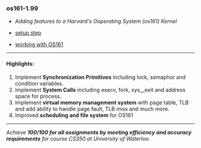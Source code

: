 ### os161-1.99

* _Adding features to a Harvard's Ooperating System (os161) Kernel_

* [setup step](https://www.student.cs.uwaterloo.ca/~cs350/common/Install161NonCS.html)

* [working with OS161](https://github.com/liyifeng94/os161)

---
#### Highlights:

1. Implement **Synchronization Primitives** including lock, semaphor and condition variables.
2. Implement **System Calls** including execv, fork, sys__exit and address space for process.
3. Implement **virtual memory management system** with page table, TLB and add ability to handle page fault, TLB miss and much more.
4. Improved **scheduling and file system** for OS161

---
_Achieve **100/100 for all assignments by meeting efficiency and accuracy requirements** for course CS350 at University of Waterloo._
